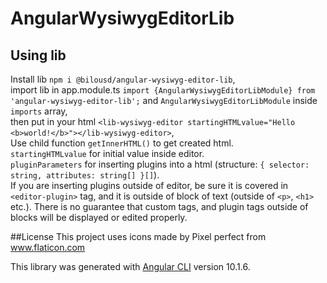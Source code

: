 # AngularWysiwygEditorLib

## Using lib

Install lib `npm i @bilousd/angular-wysiwyg-editor-lib`,  
import lib in app.module.ts
`import {AngularWysiwygEditorLibModule} from 'angular-wysiwyg-editor-lib';` 
and `AngularWysiwygEditorLibModule` inside `imports` array,  
then put in your html `<lib-wysiwyg-editor startingHTMLvalue="Hello <b>world!</b>"></lib-wysiwyg-editor>`,  
Use child function `getInnerHTML()` to get created html.  
`startingHTMLvalue` for initial value inside editor.  
`pluginParameters` for inserting plugins into a html (structure: `{ selector: string, attributes: string[] }[]`).  
If you are inserting plugins outside of editor, be sure it is covered in `<editor-plugin>` tag, 
and it is outside of block of text (outside of `<p>`, `<h1>` etc.).
There is no guarantee that custom tags, and plugin tags outside of blocks will be displayed or edited properly. 
  
##License
This project uses icons made by Pixel perfect from www.flaticon.com    
      
    
   
This library was generated with [Angular CLI](https://github.com/angular/angular-cli) version 10.1.6.

